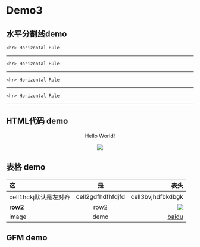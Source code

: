 # Demo3

##  水平分割线demo

    <hr> Horizontal Rule
<hr>

    <hr> Horizontal Rule

---    
    
    <hr> Horizontal Rule
    
***    

    <hr> Horizontal Rule
    
___    

##  HTML代码 demo

<p align="center">Hello World!</p>

<!--这是注释，不显示在页面 -->

<p align="center"><img src="https://ss2.bdstatic.com/70cFvnSh_Q1YnxGkpoWK1HF6hhy/it/u=862591842,2864954084&fm=27&gp=0"></p>

##  表格 demo

| 这 | 是 | 表头 |
|:---|:---:|-----:|
| cell1hckj默认是左对齐 | cell2gdfhdfhfdjfd | cell3bvjhdfbkdbgk |
| **row2** | row2 | ![][bdlogo] |
| image | demo | [baidu] |

##  GFM demo


<!--这是链接注释，不显示在页面 -->

[bdlogo]: http://s7.sinaimg.cn/mw690/546bdb0ctx6Ct7OgNH836&690
[baidu]: http://www.baidu.com